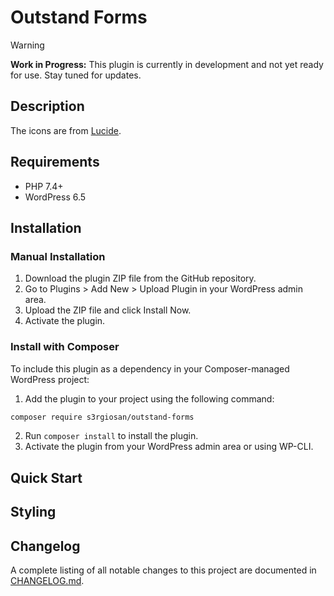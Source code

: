 # Outstand Forms

> [!WARNING]
> **Work in Progress:** This plugin is currently in development and not yet ready for use. Stay tuned for updates.

## Description

The icons are from [Lucide](https://lucide.dev/).

## Requirements

* PHP 7.4+
* WordPress 6.5

## Installation

### Manual Installation

1. Download the plugin ZIP file from the GitHub repository.
2. Go to Plugins > Add New > Upload Plugin in your WordPress admin area.
3. Upload the ZIP file and click Install Now.
4. Activate the plugin.

### Install with Composer

To include this plugin as a dependency in your Composer-managed WordPress project:

1. Add the plugin to your project using the following command:

```bash
composer require s3rgiosan/outstand-forms
```

2. Run `composer install` to install the plugin.
3. Activate the plugin from your WordPress admin area or using WP-CLI.

## Quick Start

## Styling

## Changelog

A complete listing of all notable changes to this project are documented in [CHANGELOG.md](https://github.com/s3rgiosan/outstand-forms/blob/main/CHANGELOG.md).
